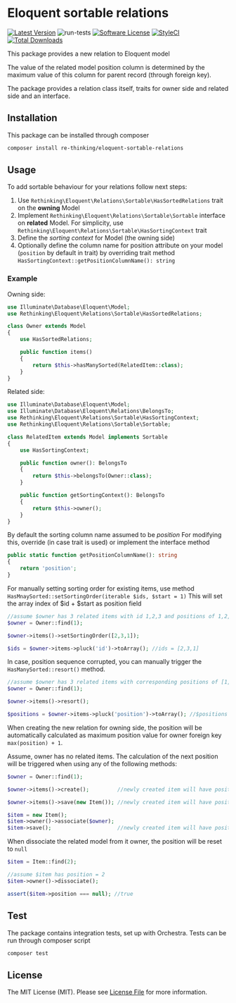 # Eloquent sortable relations

[![Latest Version](https://img.shields.io/github/release/rethinking/eloquent-sortable-relations.svg?style=flat-square)](https://github.com/rethinking/eloquent-sortable-relations/releases)
![run-tests](https://github.com/re-thinking/eloquent-sortable-relations/workflows/run-tests/badge.svg?branch=master)
[![Software License](https://img.shields.io/badge/license-MIT-brightgreen.svg?style=flat-square)](LICENSE)
[![StyleCI](https://styleci.io/repos/261771207/shield?branch=master)](https://styleci.io/repos/261771207)
[![Total Downloads](https://img.shields.io/packagist/dt/rethinking/eloquent-sortable-relations.svg?style=flat-square)](https://packagist.org/packages/rethinking/eloquent-sortable-relations)

This package provides a new relation to Eloquent model

The value of the related model position column is determined by the maximum value of this column for parent record (through foreign key).

The package provides a relation class itself, traits for owner side and related side and an interface.

## Installation

This package can be installed through composer

```bash
composer install re-thinking/eloquent-sortable-relations 
```

## Usage

To add sortable behaviour for your relations follow next steps:
1. Use `Rethinking\Eloquent\Relations\Sortable\HasSortedRelations` trait on the **owning** Model
2. Implement `Rethinking\Eloquent\Relations\Sortable\Sortable` interface on **related** Model. For simplicity, 
use `Rethinking\Eloquent\Relations\Sortable\HasSortingContext` trait
3. Define the *sorting context* for Model (the owning side)
4. Optionally define the column name for position attribute on your model (`position` by default in trait)
by overriding trait method `HasSortingContext::getPositionColumnName(): string`

### Example

Owning side:
```php
use Illuminate\Database\Eloquent\Model;
use Rethinking\Eloquent\Relations\Sortable\HasSortedRelations;

class Owner extends Model
{
    use HasSortedRelations;

    public function items()
    {
        return $this->hasManySorted(RelatedItem::class);
    }
}
```

Related side:
```php
use Illuminate\Database\Eloquent\Model;
use Illuminate\Database\Eloquent\Relations\BelongsTo;
use Rethinking\Eloquent\Relations\Sortable\HasSortingContext;
use Rethinking\Eloquent\Relations\Sortable\Sortable;

class RelatedItem extends Model implements Sortable
{
    use HasSortingContext;

    public function owner(): BelongsTo
    {
        return $this->belongsTo(Owner::class);
    }

    public function getSortingContext(): BelongsTo
    {
        return $this->owner();
    }
}
```

By default the sorting column name assumed to be _position_
For modifying this, override (in case trait is used) or implement the interface method
```php
public static function getPositionColumnName(): string
{
    return 'position';
}
```
For manually setting sorting order for existing items, use method `HasMnaySorted::setSortingOrder(iterable $ids, $start = 1)`
This will set the array index of $id + $start as position field
```php
//assume $owner has 3 related items with id 1,2,3 and positions of 1,2,3
$owner = Owner::find(1);

$owner->items()->setSortingOrder([2,3,1]);

$ids = $owner->items->pluck('id')->toArray(); //ids = [2,3,1]
``` 

In case, position sequence corrupted, you can manually trigger the `HasManySorted::resort()` method.
```php
//assume $owner has 3 related items with corresponding positions of [1,3,5]
$owner = Owner::find(1);

$owner->items()->resort();

$positions = $owner->items->pluck('position')->toArray(); //$positions = [1,2,3]
```

When creating the new relation for owning side, the position will be automatically calculated as maximum position value for owner foreign key
`max(position) + 1`.

Assume, owner has no related items. 
The calculation of the next position will be triggered when using any of the following methods:

```php
$owner = Owner::find(1);

$owner->items()->create();         //newly created item will have position = 1

$owner->items()->save(new Item()); //newly created item will have position = 2

$item = new Item();
$item->owner()->associate($owner);
$item->save();                     //newly created item will have position = 3
```

When dissociate the related model from it owner, the position will be reset to `null`
```php
$item = Item::find(2);

//assume $item has position = 2
$item->owner()->dissociate();

assert($item->position === null); //true
```

## Test

The package contains integration tests, set up with Orchestra. Tests can be run through composer script
```bash
composer test
```

## License

The MIT License (MIT). Please see [License File](LICENSE) for more information.
